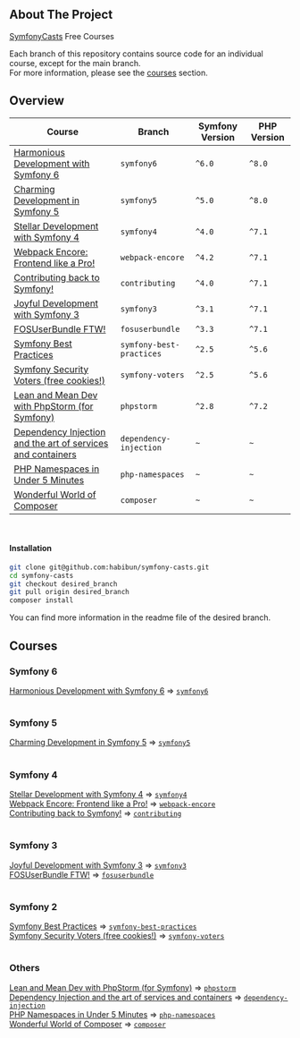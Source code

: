 ## About The Project
[SymfonyCasts][symfonycasts] Free Courses  

Each branch of this repository contains source code for an individual course, except for the main branch.  
For more information, please see the [courses](#courses) section.


## Overview
| Course                                                                                 | Branch                   | Symfony Version | PHP Version |
|----------------------------------------------------------------------------------------|--------------------------|-----------------|-------------|
| [Harmonious Development with Symfony 6][sc-symfony6]                                   | `symfony6`               | `^6.0`          | `^8.0`      |
| [Charming Development in Symfony 5][sc-symfony5]                                       | `symfony5`               | `^5.0`          | `^8.0`      |
| [Stellar Development with Symfony 4][sc-symfony4]                                      | `symfony4`               | `^4.0`          | `^7.1`      |
| [Webpack Encore: Frontend like a Pro!][sc-webpack-encore]                              | `webpack-encore`         | `^4.2`          | `^7.1`      |
| [Contributing back to Symfony!][sc-contributing]                                       | `contributing`           | `^4.0`          | `^7.1`      |
| [Joyful Development with Symfony 3][sc-symfony3]                                       | `symfony3`               | `^3.1`          | `^7.1`      |
| [FOSUserBundle FTW!][sc-fosuserbundle]                                                 | `fosuserbundle`          | `^3.3`          | `^7.1`      |
| [Symfony Best Practices][sc-symfony-best-practices]                                    | `symfony-best-practices` | `^2.5`          | `^5.6`      |
| [Symfony Security Voters (free cookies!)][sc-symfony-voters]                           | `symfony-voters`         | `^2.5`          | `^5.6`      |
| [Lean and Mean Dev with PhpStorm &#40;for Symfony&#41;][sc-phpstorm]                   | `phpstorm`               | `^2.8`          | `^7.2`      |
| [Dependency Injection and the art of services and containers][sc-dependency-injection] | `dependency-injection`   | `~`             | `~`         |
| [PHP Namespaces in Under 5 Minutes][sc-php-namespaces]                                 | `php-namespaces`         | `~`             | `~`         |
| [Wonderful World of Composer][sc-composer]                                             | `composer`               | `~`             | `~`         |


<br/>

#### Installation
```bash
git clone git@github.com:habibun/symfony-casts.git
cd symfony-casts
git checkout desired_branch
git pull origin desired_branch
composer install
```
You can find more information in the readme file of the desired branch.


## Courses  

### Symfony 6
[Harmonious Development with Symfony 6][sc-symfony6] => [`symfony6`][symfony6]

#
### Symfony 5
[Charming Development in Symfony 5][sc-symfony5] => [`symfony5`][symfony5] 

#
### Symfony 4
[Stellar Development with Symfony 4][sc-symfony4] => [`symfony4`][symfony4]  
[Webpack Encore: Frontend like a Pro!][sc-webpack-encore] => [`webpack-encore`][webpack-encore]  
[Contributing back to Symfony!][sc-contributing] => [`contributing`][contributing]  

#
### Symfony 3
[Joyful Development with Symfony 3][sc-symfony3] => [`symfony3`][symfony3]  
[FOSUserBundle FTW!][sc-fosuserbundle] => [`fosuserbundle`][fosuserbundle]  

#
### Symfony 2
[Symfony Best Practices][sc-symfony-best-practices] => [`symfony-best-practices`][symfony-best-practices]  
[Symfony Security Voters (free cookies!)][sc-symfony-voters] => [`symfony-voters`][symfony-voters]  

#
### Others 
[Lean and Mean Dev with PhpStorm &#40;for Symfony&#41;][sc-phpstorm] => [`phpstorm`][phpstorm]  
[Dependency Injection and the art of services and containers][sc-dependency-injection] => [`dependency-injection`][dependency-injection]   
[PHP Namespaces in Under 5 Minutes][sc-php-namespaces] => [`php-namespaces`][php-namespaces]  
[Wonderful World of Composer][sc-composer] => [`composer`][composer]   


[//]: # (Links)
[symfonycasts]: https://symfonycasts.com/


[//]: # (Symfony 6)
[sc-symfony6]: https://symfonycasts.com/screencast/symfony
[symfony6]: https://github.com/habibun/symfony-casts/tree/symfony6


[//]: # (Symfony 5)
[sc-symfony5]: https://symfonycasts.com/screencast/symfony5
[symfony5]: https://github.com/habibun/symfony-casts/tree/symfony5


[//]: # (Symfony 4)
[sc-symfony4]: https://symfonycasts.com/screencast/symfony4
[symfony4]: https://github.com/habibun/symfony-casts/tree/symfony4

[sc-webpack-encore]: https://symfonycasts.com/screencast/webpack-encore
[webpack-encore]: https://github.com/habibun/symfony-casts/tree/webpack-encore

[sc-contributing]: https://symfonycasts.com/screencast/contributing
[contributing]: https://github.com/habibun/symfony-casts/tree/contributing


[//]: # (Symfony 3)
[sc-symfony3]: https://symfonycasts.com/screencast/symfony3
[symfony3]: https://github.com/habibun/symfony-casts/tree/symfony3

[sc-fosuserbundle]: https://symfonycasts.com/screencast/fosuserbundle
[fosuserbundle]: https://github.com/habibun/symfony-casts/tree/fosuserbundle


[//]: # (Symfony 2)
[sc-symfony-best-practices]: https://symfonycasts.com/screencast/symfony-best-practices
[symfony-best-practices]: https://github.com/habibun/symfony-casts/tree/symfony-best-practices

[sc-symfony-voters]: https://symfonycasts.com/screencast/symfony-voters
[symfony-voters]: https://github.com/habibun/symfony-casts/tree/symfony-voters


[//]: # (Others)
[sc-phpstorm]: https://symfonycasts.com/screencast/phpstorm
[phpstorm]: https://github.com/habibun/symfony-casts/tree/phpstorm

[sc-dependency-injection]: https://symfonycasts.com/screencast/dependency-injection
[dependency-injection]: https://github.com/habibun/symfony-casts/tree/dependency-injection

[sc-php-namespaces]: https://symfonycasts.com/screencast/php-namespaces
[php-namespaces]: https://github.com/habibun/symfony-casts/tree/php-namespaces

[sc-composer]: https://symfonycasts.com/screencast/composer
[composer]: https://github.com/habibun/symfony-casts/tree/composer  

